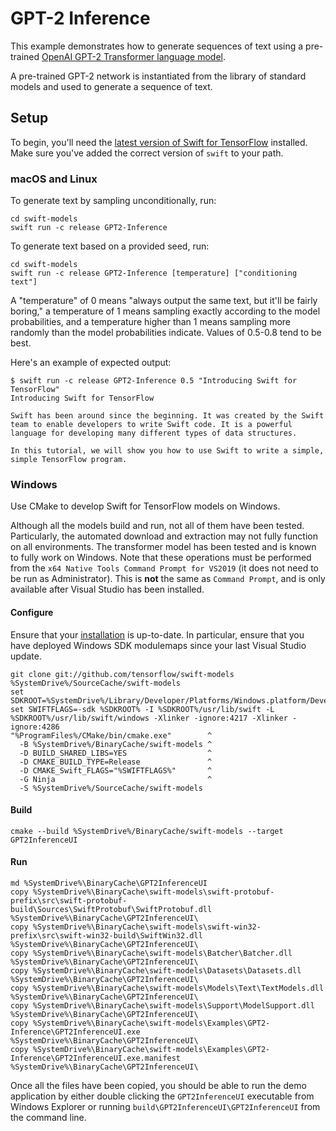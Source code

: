 # GPT-2 Inference

This example demonstrates how to generate sequences of text using a
pre-trained
[OpenAI GPT-2 Transformer language model](https://github.com/openai/gpt-2).

A pre-trained GPT-2 network is instantiated from the library of standard models
and used to generate a sequence of text.

## Setup

To begin, you'll need the [latest version of Swift for
TensorFlow](https://github.com/tensorflow/swift/blob/master/Installation.md)
installed. Make sure you've added the correct version of `swift` to your path.

### macOS and Linux

To generate text by sampling unconditionally, run:

```console
cd swift-models
swift run -c release GPT2-Inference
```

To generate text based on a provided seed, run:

```console
cd swift-models
swift run -c release GPT2-Inference [temperature] ["conditioning text"]
```

A "temperature" of 0 means "always output the same text, but it'll be fairly
boring," a temperature of 1 means sampling exactly according to the model
probabilities, and a temperature higher than 1 means sampling more randomly
than the model probabilities indicate. Values of 0.5-0.8 tend to be best.

Here's an example of expected output:

```console
$ swift run -c release GPT2-Inference 0.5 "Introducing Swift for TensorFlow"
Introducing Swift for TensorFlow

Swift has been around since the beginning. It was created by the Swift team to enable developers to write Swift code. It is a powerful language for developing many different types of data structures.

In this tutorial, we will show you how to use Swift to write a simple, simple TensorFlow program.
```

### Windows

Use CMake to develop Swift for TensorFlow models on Windows.

Although all the models build and run, not all of them have been tested.  Particularly, the automated download and extraction may not fully function on all environments.  The transformer model has been tested and is known to fully work on Windows.  Note that these operations must be performed from the `x64 Native Tools Command Prompt for VS2019` (it does not need to be run as Administrator).  This is **not** the same as `Command Prompt`, and is only available after Visual Studio has been installed.

#### Configure

Ensure that your
[installation](https://github.com/tensorflow/swift/blob/master/Installation.md#installation-2)
is up-to-date. In particular, ensure that you have deployed Windows SDK
modulemaps since your last Visual Studio update.

```console
git clone git://github.com/tensorflow/swift-models %SystemDrive%/SourceCache/swift-models
set SDKROOT=%SystemDrive%/Library/Developer/Platforms/Windows.platform/Developer/SDKs/Windows.sdk
set SWIFTFLAGS=-sdk %SDKROOT% -I %SDKROOT%/usr/lib/swift -L %SDKROOT%/usr/lib/swift/windows -Xlinker -ignore:4217 -Xlinker -ignore:4286
"%ProgramFiles%/CMake/bin/cmake.exe"        ^
  -B %SystemDrive%/BinaryCache/swift-models ^
  -D BUILD_SHARED_LIBS=YES                  ^
  -D CMAKE_BUILD_TYPE=Release               ^
  -D CMAKE_Swift_FLAGS="%SWIFTFLAGS%"       ^
  -G Ninja                                  ^
  -S %SystemDrive%/SourceCache/swift-models
```

#### Build

```console
cmake --build %SystemDrive%/BinaryCache/swift-models --target GPT2InferenceUI
```

#### Run

```console
md %SystemDrive%\BinaryCache\GPT2InferenceUI
copy %SystemDrive%\BinaryCache\swift-models\swift-protobuf-prefix\src\swift-protobuf-build\Sources\SwiftProtobuf\SwiftProtobuf.dll %SystemDrive%\BinaryCache\GPT2InferenceUI\
copy %SystemDrive%\BinaryCache\swift-models\swift-win32-prefix\src\swift-win32-build\SwiftWin32.dll %SystemDrive%\BinaryCache\GPT2InferenceUI\
copy %SystemDrive%\BinaryCache\swift-models\Batcher\Batcher.dll %SystemDrive%\BinaryCache\GPT2InferenceUI\
copy %SystemDrive%\BinaryCache\swift-models\Datasets\Datasets.dll %SystemDrive%\BinaryCache\GPT2InferenceUI\
copy %SystemDrive%\BinaryCache\swift-models\Models\Text\TextModels.dll %SystemDrive%\BinaryCache\GPT2InferenceUI\
copy %SystemDrive%\BinaryCache\swift-models\Support\ModelSupport.dll %SystemDrive%\BinaryCache\GPT2InferenceUI\
copy %SystemDrive%\BinaryCache\swift-models\Examples\GPT2-Inference\GPT2InferenceUI.exe %SystemDrive%\BinaryCache\GPT2InferenceUI\
copy %SystemDrive%\BinaryCache\swift-models\Examples\GPT2-Inference\GPT2InferenceUI.exe.manifest %SystemDrive%\BinaryCache\GPT2InferenceUI\
```

Once all the files have been copied, you should be able to run the demo
application by either double clicking the `GPT2InferenceUI` executable from
Windows Explorer or running `build\GPT2InferenceUI\GPT2InferenceUI` from the
command line.

